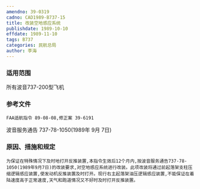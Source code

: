 ```yaml
---
amendno: 39-0319
cadno: CAD1989-B737-15
title: 改装空地感应系统
publishdate: 1989-10-10
effdate: 1989-11-10
tags: B737
categories: 民航总局
author: 李海
---
```


### 适用范围 
所有波音737-200型飞机

<!--more-->
### 参考文件
    FAA适航指令 89-08-08,修正案 39-6191 
波音服务通告 737-78-1050(1989年 9月 7日) 

### 原因、措施和规定 
    为保证在特殊情况下及时地打开反推装置,本指令生效后12个月内,按波音服务通告737-78-1050(1989年9月7日)的改装要求,对空地感应系统进行改装。此项改装将通过前起落架支柱压缩逻辑感应装置,使发动机反推装置及时打开。现行右主起落架油压逻辑感应装置,不能保证在着陆速度高于正常速度,天气和跑道情况又不好时及时打开反推装置。
